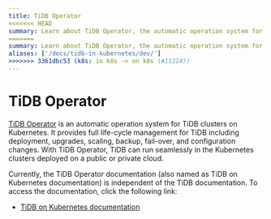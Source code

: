 ```yaml
---
title: TiDB Operator
<<<<<<< HEAD
summary: Learn about TiDB Operator, the automatic operation system for TiDB clusters in Kubernetes.
=======
summary: Learn about TiDB Operator, the automatic operation system for TiDB clusters on Kubernetes.
aliases: ['/docs/tidb-in-kubernetes/dev/']
>>>>>>> 3361dbc53 (k8s: in k8s -> on k8s (#11224))
---
```


# TiDB Operator

[TiDB Operator](https://github.com/pingcap/tidb-operator) is an automatic operation system for TiDB clusters on Kubernetes. It provides full life-cycle management for TiDB including deployment, upgrades, scaling, backup, fail-over, and configuration changes. With TiDB Operator, TiDB can run seamlessly in the Kubernetes clusters deployed on a public or private cloud.

Currently, the TiDB Operator documentation (also named as TiDB on Kubernetes documentation) is independent of the TiDB documentation. To access the documentation, click the following link:

- [TiDB on Kubernetes documentation](https://docs.pingcap.com/tidb-in-kubernetes/stable/)
